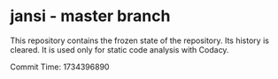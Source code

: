 # jansi - master branch

This repository contains the frozen state of the repository.
Its history is cleared. It is used only for static code
analysis with Codacy.

Commit Time: 1734396890